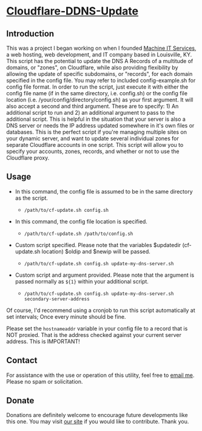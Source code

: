 # <a href="https://github.com/MachineITSvcs/Cloudflare-DDNS-Update" target="_blank">Cloudflare-DDNS-Update</a>

<meta name="google-site-verification" content="2s6B5-69zE7JKTxiw2EZkN5hZRyK9TqRIrR_D9Nk-cs" />

## Introduction

This was a project I began working on when I founded <a href="https://www.machineitservices.com/" target="_blank">Machine IT Services</a>, a web hosting, web development, and IT company based in Louisville, KY.
This script has the potential to update the DNS A Records of a multitude of domains, or "zones", on Cloudflare, while also providing flexibility by allowing the update of specific subdomains, or "records", for each domain specified in the config file.
You may refer to included config-example.sh for config file format. In order to run the script, just execute it with either the config file name (if in the same directory, i.e. config.sh) or the config file location (i.e. /your/config/directory/config.sh) as your first argument.
It will also accept a second and third argument. These are to specify: 1) An additional script to run and 2) an additional argument to pass to the additional script. This is helpful in the situation that your server is also a DNS server or needs the IP address updated somewhere in it's own files or databases.
This is the perfect script if you're managing multiple sites on your dynamic server, and want to update several individual zones for separate Cloudflare accounts in one script. This script will allow you to specify your accounts, zones, records, and whether or not to use the Cloudflare proxy.

## Usage

- In this command, the config file is assumed to be in the same directory as the script.
	- `/path/to/cf-update.sh config.sh`

- In this command, the config file location is specified.
	- `/path/to/cf-update.sh /path/to/config.sh`

- Custom script specified. Please note that the variables $updatedir (cf-update.sh location) $oldip and $newip will be passed.
	- `/path/to/cf-update.sh config.sh update-my-dns-server.sh`

- Custom script and argument provided. Please note that the argument is passed normally as `${1}` within your additional script.
	- `/path/to/cf-update.sh config.sh update-my-dns-server.sh secondary-server-address`

Of course, I'd recommend using a cronjob to run this script automatically at set intervals; Once every minute should be fine.

Please set the `hostnameaddr` variable in your config file to a record that is NOT proxied.
That is the address checked against your current server address. This is IMPORTANT!

## Contact

For assistance with the use or operation of this utility, feel free to <a href="mailto:contact@machineitservices.com">email me</a>. Please no spam or solicitation.

## Donate

Donations are definitely welcome to encourage future developments like this one. You may visit <a href="https://www.machineitservices.com/donate/" target="_blank">our site</a> if you would like to contribute. Thank you.
